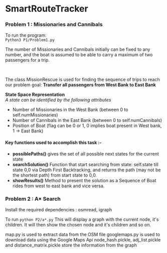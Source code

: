 # SmartRouteTracker

### Problem 1 : Missionaries and Cannibals

To run the program: <br>
`Python3 P1/Problem1.py`

The number of Missionaries and Cannibals initially can be fixed to any number, and the boat is assumed to be able to carry a maximum of two passengers for a trip.

<br>

The class MissionRescue is used for finding the sequence of trips to reach our problem goal: **Transfer all passengers from West Bank to East Bank**

**State Space Representation**<br>
*A state can be identified by the following attributes*
- Number of Missionaries in the West Bank (between 0 to self.numMissionaries)
- Number of Cannibals in the East Bank (between 0 to self.numCannibals)
- Position of Boat (flag can be 0 or 1, 0 implies boat present in West bank, 1 -> East Bank)

#### Key functions used to accomplish this task :-

- **possiblePaths()** gives the set of all possible next states for the current state
- **searchSolution()** Function that start searching from state: self.state till state 0,0 via Depth First Backtracking, and returns the path (may not be the shortest path) from start state to 0,0.
- **showResults()** Method to present the solution as a Sequence of Boat rides from west to east bank and vice versa.

### Problem 2 : A* Search

Install the required dependencies : osmread, igraph

To run
`python P2/a*.py`
This will display a graph with the current node, it's children. It will then show the chosen node and it's children and so on.

map.py is used to extract data from the OSM file
googlemaps.py is used to download data using the Google Maps Api
node_hash.pickle, adj_list.pickle and distance_matrix.pickle store the information from the graph
